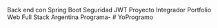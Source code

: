 Back end con Spring Boot
Seguridad JWT
Proyecto Integrador Portfolio Web Full Stack 
Argentina Programa- # YoProgramo
